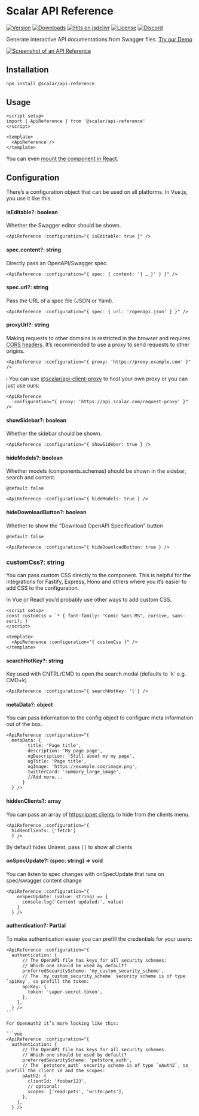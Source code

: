 # Scalar API Reference

[![Version](https://img.shields.io/npm/v/%40scalar/api-reference)](https://www.npmjs.com/package/@scalar/api-reference)
[![Downloads](https://img.shields.io/npm/dm/%40scalar/api-reference)](https://www.npmjs.com/package/@scalar/api-reference)
[![Hits on jsdelivr](https://img.shields.io/jsdelivr/npm/hm/%40scalar%2Fapi-reference)](https://www.jsdelivr.com/package/npm/@scalar/api-reference)
[![License](https://img.shields.io/npm/l/%40scalar%2Fapi-reference)](https://www.npmjs.com/package/@scalar/api-reference)
[![Discord](https://img.shields.io/discord/1135330207960678410?style=flat&color=5865F2)](https://discord.gg/8HeZcRGPFS)

Generate interactive API documentations from Swagger files. [Try our Demo](https://docs.scalar.com/swagger-editor)

[![Screenshot of an API Reference](https://github.com/scalar/scalar/assets/6201407/d8beb5e1-bf64-4589-8cb0-992ba79215a8)](https://docs.scalar.com/swagger-editor)

## Installation

```bash
npm install @scalar/api-reference
```

## Usage

```vue
<script setup>
import { ApiReference } from '@scalar/api-reference'
</script>

<template>
  <ApiReference />
</template>
```

You can even [mount the component in React](https://github.com/scalar/scalar/blob/main/examples/react/src/App.tsx).

## Configuration

There’s a configuration object that can be used on all platforms. In Vue.js, you use it like this:

#### isEditable?: boolean

Whether the Swagger editor should be shown.

```vue
<ApiReference :configuration="{ isEditable: true }" />
```

#### spec.content?: string

Directly pass an OpenAPI/Swagger spec.

```vue
<ApiReference :configuration="{ spec: { content: '{ … }' } }" />
```

#### spec.url?: string

Pass the URL of a spec file (JSON or Yaml).

```vue
<ApiReference :configuration="{ spec: { url: '/openapi.json' } }" />
```

#### proxyUrl?: string

Making requests to other domains is restricted in the browser and requires [CORS headers](https://developer.mozilla.org/en-US/docs/Web/HTTP/CORS). It’s recommended to use a proxy to send requests to other origins.

```vue
<ApiReference :configuration="{ proxy: 'https://proxy.example.com' }" />
```

ℹ️ You can use [@scalar/api-client-proxy](https://github.com/scalar/scalar/tree/main/packages/api-client-proxy) to host your own proxy or you can just use ours:

```vue
<ApiReference
  :configuration="{ proxy: 'https://api.scalar.com/request-proxy' }" />
```

#### showSidebar?: boolean

Whether the sidebar should be shown.

```vue
<ApiReference :configuration="{ showSidebar: true } />
```

#### hideModels?: boolean

Whether models (components.schemas) should be shown in the sidebar, search and content.

`@default false`

```vue
<ApiReference :configuration="{ hideModels: true } />
```

#### hideDownloadButton?: boolean

Whether to show the "Download OpenAPI Specification" button

`@default false`

```vue
<ApiReference :configuration="{ hideDownloadButton: true } />
```

### customCss?: string

You can pass custom CSS directly to the component. This is helpful for the integrations for Fastify, Express, Hono and others where you it’s easier to add CSS to the configuration.

In Vue or React you’d probably use other ways to add custom CSS.

```vue
<script setup>
const customCss = `* { font-family: "Comic Sans MS", cursive, sans-serif; }`
</script>

<template>
  <ApiReference :configuration="{ customCss }" />
</template>
```

#### searchHotKey?: string

Key used with CNTRL/CMD to open the search modal (defaults to 'k' e.g. CMD+k)

```vue
<ApiReference :configuration="{ searchHotKey: 'l'} />
```

#### metaData?: object

You can pass information to the config object to configure meta information out of the box.

```vue
<ApiReference :configuration="{
  metaData: {
        title: 'Page title',
        description: 'My page page',
        ogDescription: 'Still about my my page',
        ogTitle: 'Page title',
        ogImage: 'https://example.com/image.png',
        twitterCard: 'summary_large_image',
        //Add more...
      }
  } />
```

#### hiddenClients?: array

You can pass an array of [httpsnippet clients](https://github.com/Kong/httpsnippet/wiki/Targets) to hide from the clients menu.

```vue
<ApiReference :configuration="{
  hiddenClients: ['fetch']
  } />
```

By default hides Unirest, pass `[]` to show all clients

#### onSpecUpdate?: (spec: string) => void

You can listen to spec changes with onSpecUpdate that runs on spec/swagger content change

```vue
<ApiReference :configuration="{
    onSpecUpdate: (value: string) => {
      console.log('Content updated:', value)
    }
  } />
```

#### authentication?: Partial<AuthenticationState>

To make authentication easier you can prefill the credentials for your users:

````vue
<ApiReference :configuration="{
  authentication: {
      // The OpenAPI file has keys for all security schemes:
      // Which one should be used by default?
      preferredSecurityScheme: 'my_custom_security_scheme',
      // The `my_custom_security_scheme` security scheme is of type `apiKey`, so prefill the token:
      apiKey: {
        token: 'super-secret-token',
      },
    },
  } />
``

For OpenAuth2 it’s more looking like this:

```vue
<ApiReference :configuration="{
  authentication: {
      // The OpenAPI file has keys for all security schemes
      // Which one should be used by default?
      preferredSecurityScheme: 'petstore_auth',
      // The `petstore_auth` security scheme is of type `oAuth2`, so prefill the client id and the scopes:
      oAuth2: {
        clientId: 'foobar123',
        // optional:
        scopes: ['read:pets', 'write:pets'],
      },
    },
  } />
````
